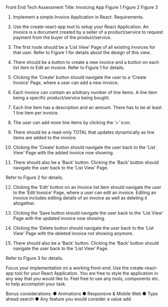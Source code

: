Front End Tech Assessment Title: Invoicing App
 Figure 1
 Figure 2
 Figure 3

1. Implement a simple Invoice Application in React.
Requirements.

2. Use the create-react-app tool to setup your React Application.
 An invoice is a document created by a seller of a product/service to request payment from the buyer of the product/service.

3. The first route should be a ‘List View’ Page of all existing invoices for that user. Refer to Figure 1 for details about the design of this view.

4. There should be a button to create a new invoice and a button on each list item to Edit an invoice. Refer to Figure 1 for details.

5. Clicking the ‘Create’ button should navigate the user to a ‘Create Invoice’ Page, where a user can add a new invoice.

6. Each invoice can contain an arbitrary number of line items.  A line item being a specific product/service being bought.

7. Each line item has a description and an amount. There has to be at least 1 line item per invoice.

8. The user can add more line items by clicking the ‘+’ icon.

9. There should be a read-only TOTAL that updates dynamically as line items are added to the invoice.

10. Clicking the ‘Create’ button should navigate the user back to the ‘List View’ Page with the added
invoice now showing.

11. There should also be a ‘Back’ button. Clicking the ‘Back’ button should navigate the user back to the
‘List View’ Page.

Refer to Figure 2 for details.

12. Clicking the ‘Edit’ button on an Invoice list item should navigate the user to the ‘Edit Invoice’ Page, where a user can edit an invoice. Editing an invoice includes editing details of an invoice as well as deleting it altogether.

13. Clicking the ‘Save button should navigate the user back to the ‘List View’ Page with the updated invoice now showing.

14. Clicking the ‘Delete button should navigate the user back to the ‘List View’ Page with the deleted invoice not showing anymore.

15. There should also be a ‘Back’ button. Clicking the ‘Back’ button should navigate the user back to the ‘List View’ Page.

Refer to Figure 3 for details.

Focus your implementation on a working front-end.
Use the create-react-app tool for your React Application.
You are free to style the application in any way that you would like to. Feel free to use any tools, components etc. to help accomplish your task.

Bonus considerations: 
● Animations
● Responsive & Mobile Web
● Type ahead search
● Any feature you would consider a value add